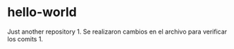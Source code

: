 # hello-world
Just another repository
1.
Se realizaron cambios en el archivo para verificar los comits 
1.
